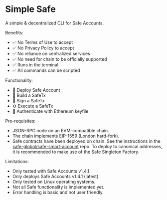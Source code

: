 # Simple Safe

A simple & decentralized CLI for Safe Accounts.

Benefits:

- ✅ No Terms of Use to accept
- ✅ No Privacy Policy to accept
- ✅ No reliance on centralized services
- ✅ No need for chain to be officially supported
- ✅ Runs in the terminal
- ✅ All commands can be scripted

Functionality:

- 🚀 Deploy Safe Account
- 📝 Build a SafeTx
- 🔏 Sign a SafeTx
- ⚙️ Execute a SafeTx
- 🪪 Authenticate with Ethereum keyfile

Pre-requisites:

- JSON-RPC node on an EVM-compatible chain.
- The chain implements EIP-1559 (London hard-fork).
- Safe contracts have been deployed on chain. See the instructions in the
  [safe-global/safe-smart-account](https://github.com/safe-global/safe-smart-account)
  repo. To deploy to canonical addresses, it is recommended to make use of the
  Safe Singleton Factory.

Limitations:

- Only tested with Safe Accounts v1.4.1.
- Only deploys Safe Accounts v1.4.1 (latest).
- Only tested on Linux operating systems.
- Not all Safe functionality is implemented yet.
- Error handling is basic and not user friendly.
